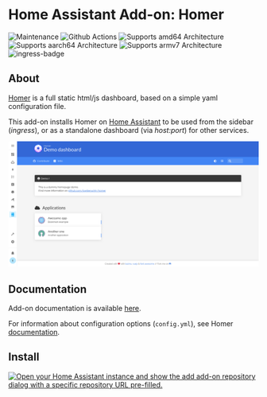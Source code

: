 # Home Assistant Add-on: Homer

![Maintenance](https://img.shields.io/maintenance/yes/2024.svg)
![Github Actions](https://github.com/Eskander/ha-addon-homer/actions/workflows/builder.yaml/badge.svg?branch=main)
![Supports amd64 Architecture](https://img.shields.io/badge/amd64-yes-green.svg)
![Supports aarch64 Architecture](https://img.shields.io/badge/aarch64-yes-green.svg)
![Supports armv7 Architecture](https://img.shields.io/badge/armv7-yes-green.svg)
![ingress-badge](https://img.shields.io/badge/-ingress-blueviolet.svg?logo=cliqz&logoColor=white)

## About

[Homer](https://github.com/bastienwirtz/homer) is a full static html/js dashboard, based on a simple yaml configuration file. 

This add-on installs Homer on [Home Assistant](https://www.home-assistant.io/addons/) to be used from the sidebar (*ingress*), or as a standalone dashboard (via *host:port*) for other services.

![screenshot](screenshot.png)

## Documentation

Add-on documentation is available [here](/homer/DOCS.md).

For information about configuration options (`config.yml`), see Homer [documentation](https://github.com/bastienwirtz/homer/blob/main/docs/configuration.md).

## Install

[![Open your Home Assistant instance and show the add add-on repository dialog with a specific repository URL pre-filled.](https://my.home-assistant.io/badges/supervisor_add_addon_repository.svg)](https://my.home-assistant.io/redirect/supervisor_add_addon_repository/?repository_url=https%3A%2F%2Fgithub.com%2FEskander%2Fha-addon-homer)
